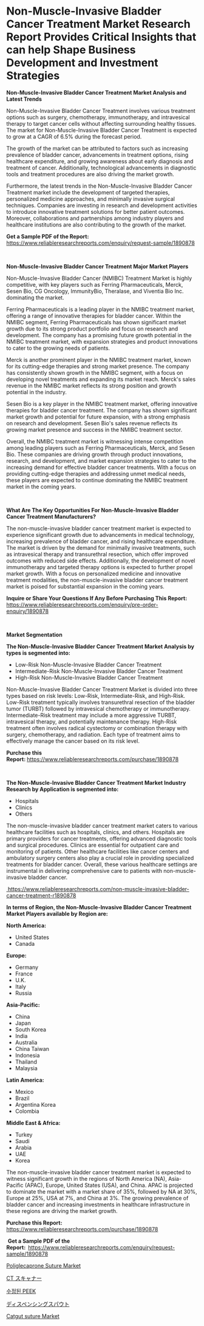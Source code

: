 <p><h1>Non-Muscle-Invasive Bladder Cancer Treatment Market Research Report Provides Critical Insights that can help Shape Business Development and Investment Strategies</h1></p><p><strong>Non-Muscle-Invasive Bladder Cancer Treatment Market Analysis and Latest Trends</strong></p>
<p><p>Non-Muscle-Invasive Bladder Cancer Treatment involves various treatment options such as surgery, chemotherapy, immunotherapy, and intravesical therapy to target cancer cells without affecting surrounding healthy tissues. The market for Non-Muscle-Invasive Bladder Cancer Treatment is expected to grow at a CAGR of 6.5% during the forecast period. </p><p>The growth of the market can be attributed to factors such as increasing prevalence of bladder cancer, advancements in treatment options, rising healthcare expenditure, and growing awareness about early diagnosis and treatment of cancer. Additionally, technological advancements in diagnostic tools and treatment procedures are also driving the market growth. </p><p>Furthermore, the latest trends in the Non-Muscle-Invasive Bladder Cancer Treatment market include the development of targeted therapies, personalized medicine approaches, and minimally invasive surgical techniques. Companies are investing in research and development activities to introduce innovative treatment solutions for better patient outcomes. Moreover, collaborations and partnerships among industry players and healthcare institutions are also contributing to the growth of the market.</p></p>
<p><strong>Get a Sample PDF of the Report:&nbsp;</strong> <a href="https://www.reliableresearchreports.com/enquiry/request-sample/1890878">https://www.reliableresearchreports.com/enquiry/request-sample/1890878</a></p>
<p>&nbsp;</p>
<p><strong>Non-Muscle-Invasive Bladder Cancer Treatment Major Market Players</strong></p>
<p><p>Non-Muscle-Invasive Bladder Cancer (NMIBC) Treatment Market is highly competitive, with key players such as Ferring Pharmaceuticals, Merck, Sesen Bio, CG Oncology, ImmunityBio, Theralase, and Viventia Bio Inc. dominating the market. </p><p>Ferring Pharmaceuticals is a leading player in the NMIBC treatment market, offering a range of innovative therapies for bladder cancer. Within the NMIBC segment, Ferring Pharmaceuticals has shown significant market growth due to its strong product portfolio and focus on research and development. The company has a promising future growth potential in the NMIBC treatment market, with expansion strategies and product innovations to cater to the growing needs of patients.</p><p>Merck is another prominent player in the NMIBC treatment market, known for its cutting-edge therapies and strong market presence. The company has consistently shown growth in the NMIBC segment, with a focus on developing novel treatments and expanding its market reach. Merck's sales revenue in the NMIBC market reflects its strong position and growth potential in the industry.</p><p>Sesen Bio is a key player in the NMIBC treatment market, offering innovative therapies for bladder cancer treatment. The company has shown significant market growth and potential for future expansion, with a strong emphasis on research and development. Sesen Bio's sales revenue reflects its growing market presence and success in the NMIBC treatment sector.</p><p>Overall, the NMIBC treatment market is witnessing intense competition among leading players such as Ferring Pharmaceuticals, Merck, and Sesen Bio. These companies are driving growth through product innovations, research, and development, and market expansion strategies to cater to the increasing demand for effective bladder cancer treatments. With a focus on providing cutting-edge therapies and addressing unmet medical needs, these players are expected to continue dominating the NMIBC treatment market in the coming years.</p></p>
<p>&nbsp;</p>
<p><strong>What Are The Key Opportunities For Non-Muscle-Invasive Bladder Cancer Treatment Manufacturers?</strong></p>
<p><p>The non-muscle-invasive bladder cancer treatment market is expected to experience significant growth due to advancements in medical technology, increasing prevalence of bladder cancer, and rising healthcare expenditure. The market is driven by the demand for minimally invasive treatments, such as intravesical therapy and transurethral resection, which offer improved outcomes with reduced side effects. Additionally, the development of novel immunotherapy and targeted therapy options is expected to further propel market growth. With a focus on personalized medicine and innovative treatment modalities, the non-muscle-invasive bladder cancer treatment market is poised for substantial expansion in the coming years.</p></p>
<p><strong>Inquire or Share Your Questions If Any Before Purchasing This Report:</strong> <a href="https://www.reliableresearchreports.com/enquiry/pre-order-enquiry/1890878">https://www.reliableresearchreports.com/enquiry/pre-order-enquiry/1890878</a></p>
<p>&nbsp;</p>
<p><strong>Market Segmentation</strong></p>
<p><strong>The Non-Muscle-Invasive Bladder Cancer Treatment Market Analysis by types is segmented into:</strong></p>
<p><ul><li>Low-Risk Non-Muscle-Invasive Bladder Cancer Treatment</li><li>Intermediate-Risk Non-Muscle-Invasive Bladder Cancer Treatment</li><li>High-Risk Non-Muscle-Invasive Bladder Cancer Treatment</li></ul></p>
<p><p>Non-Muscle-Invasive Bladder Cancer Treatment Market is divided into three types based on risk levels: Low-Risk, Intermediate-Risk, and High-Risk. Low-Risk treatment typically involves transurethral resection of the bladder tumor (TURBT) followed by intravesical chemotherapy or immunotherapy. Intermediate-Risk treatment may include a more aggressive TURBT, intravesical therapy, and potentially maintenance therapy. High-Risk treatment often involves radical cystectomy or combination therapy with surgery, chemotherapy, and radiation. Each type of treatment aims to effectively manage the cancer based on its risk level.</p></p>
<p><strong>Purchase this Report:&nbsp;</strong><a href="https://www.reliableresearchreports.com/purchase/1890878">https://www.reliableresearchreports.com/purchase/1890878</a></p>
<p>&nbsp;</p>
<p><strong>The Non-Muscle-Invasive Bladder Cancer Treatment Market Industry Research by Application is segmented into:</strong></p>
<p><ul><li>Hospitals</li><li>Clinics</li><li>Others</li></ul></p>
<p><p>The non-muscle-invasive bladder cancer treatment market caters to various healthcare facilities such as hospitals, clinics, and others. Hospitals are primary providers for cancer treatments, offering advanced diagnostic tools and surgical procedures. Clinics are essential for outpatient care and monitoring of patients. Other healthcare facilities like cancer centers and ambulatory surgery centers also play a crucial role in providing specialized treatments for bladder cancer. Overall, these various healthcare settings are instrumental in delivering comprehensive care to patients with non-muscle-invasive bladder cancer.</p></p>
<p><a href="https://www.reliableresearchreports.com/non-muscle-invasive-bladder-cancer-treatment-r1890878">&nbsp;https://www.reliableresearchreports.com/non-muscle-invasive-bladder-cancer-treatment-r1890878</a></p>
<p><strong>In terms of Region, the Non-Muscle-Invasive Bladder Cancer Treatment Market Players available by Region are:</strong></p>
<p>
    <p> <strong> North America: </strong>
        <ul>
            <li>United States</li>
            <li>Canada</li>
        </ul>
        </p> 
    <p> <strong> Europe: </strong>
        <ul>
            <li>Germany</li>
            <li>France</li>
            <li>U.K.</li>
            <li>Italy</li>
            <li>Russia</li>
        </ul>
        </p> 
    <p> <strong> Asia-Pacific: </strong>
        <ul>
            <li>China</li>
            <li>Japan</li>
            <li>South Korea</li>
            <li>India</li>
            <li>Australia</li>
            <li>China Taiwan</li>
            <li>Indonesia</li>
            <li>Thailand</li>
            <li>Malaysia</li>
        </ul>
        </p> 
    <p> <strong> Latin America: </strong>
        <ul>
            <li>Mexico</li>
            <li>Brazil</li>
            <li>Argentina Korea</li>
            <li>Colombia</li>
        </ul>
        </p> 
    <p> <strong> Middle East & Africa: </strong>
        <ul>
            <li>Turkey</li>
            <li>Saudi</li>
            <li>Arabia</li>
            <li>UAE</li>
            <li>Korea</li>
        </ul>
    </p>
    </p>
<p><p>The non-muscle-invasive bladder cancer treatment market is expected to witness significant growth in the regions of North America (NA), Asia-Pacific (APAC), Europe, United States (USA), and China. APAC is projected to dominate the market with a market share of 35%, followed by NA at 30%, Europe at 25%, USA at 7%, and China at 3%. The growing prevalence of bladder cancer and increasing investments in healthcare infrastructure in these regions are driving the market growth.</p></p>
<p><strong>Purchase this Report: </strong><a href="https://www.reliableresearchreports.com/purchase/1890878">https://www.reliableresearchreports.com/purchase/1890878</a></p>
<p>&nbsp;<strong>Get a Sample PDF of the Report:&nbsp;&nbsp;</strong><a href="https://www.reliableresearchreports.com/enquiry/request-sample/1890878">https://www.reliableresearchreports.com/enquiry/request-sample/1890878</a></p>
<p><strong></strong></p>
<p><p><a href="https://www.linkedin.com/pulse/poliglecaprone-suture-market-competitive-analysis-trends-kkzke">Poliglecaprone Suture Market</a></p><p><a href="https://github.com/AriMuller2009/Market-Research-Report-List-1/blob/main/599077352147.md">CT スキャナー</a></p><p><a href="https://github.com/khytkeqagplkzqvh/Market-Research-Report-List-2/blob/main/500527847672.md">수정된 PEEK</a></p><p><a href="https://medium.com/@linabernier2023/%E3%83%87%E3%82%A3%E3%82%B9%E3%83%9A%E3%83%B3%E3%82%B7%E3%83%B3%E3%82%B0%E3%82%B9%E3%83%91%E3%82%A6%E3%83%88%E5%B8%82%E5%A0%B4%E3%81%AE%E8%A6%8F%E6%A8%A1-cagr-%E3%83%88%E3%83%AC%E3%83%B3%E3%83%89-2024-2030-890675fa6fcf">ディスペンシングスパウト</a></p><p><a href="https://www.linkedin.com/pulse/catgut-suture-market-key-successful-business-strategy-forecast-cvrqe">Catgut suture Market</a></p></p>